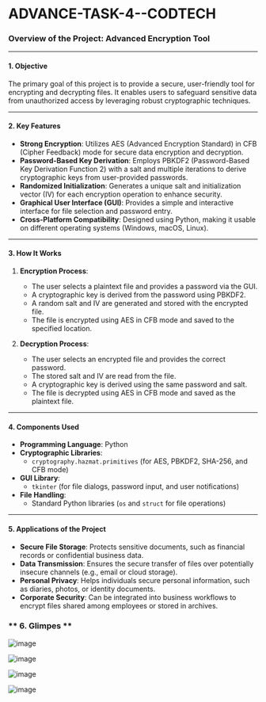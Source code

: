 # ADVANCE-TASK-4--CODTECH

### **Overview of the Project: Advanced Encryption Tool**

---

#### **1. Objective**
The primary goal of this project is to provide a secure, user-friendly tool for encrypting and decrypting files. It enables users to safeguard sensitive data from unauthorized access by leveraging robust cryptographic techniques.

---

#### **2. Key Features**
- **Strong Encryption**: Utilizes AES (Advanced Encryption Standard) in CFB (Cipher Feedback) mode for secure data encryption and decryption.
- **Password-Based Key Derivation**: Employs PBKDF2 (Password-Based Key Derivation Function 2) with a salt and multiple iterations to derive cryptographic keys from user-provided passwords.
- **Randomized Initialization**: Generates a unique salt and initialization vector (IV) for each encryption operation to enhance security.
- **Graphical User Interface (GUI)**: Provides a simple and interactive interface for file selection and password entry.
- **Cross-Platform Compatibility**: Designed using Python, making it usable on different operating systems (Windows, macOS, Linux).

---

#### **3. How It Works**
1. **Encryption Process**:
   - The user selects a plaintext file and provides a password via the GUI.
   - A cryptographic key is derived from the password using PBKDF2.
   - A random salt and IV are generated and stored with the encrypted file.
   - The file is encrypted using AES in CFB mode and saved to the specified location.

2. **Decryption Process**:
   - The user selects an encrypted file and provides the correct password.
   - The stored salt and IV are read from the file.
   - A cryptographic key is derived using the same password and salt.
   - The file is decrypted using AES in CFB mode and saved as the plaintext file.

---

#### **4. Components Used**
- **Programming Language**: Python
- **Cryptographic Libraries**:
  - `cryptography.hazmat.primitives` (for AES, PBKDF2, SHA-256, and CFB mode)
- **GUI Library**:
  - `tkinter` (for file dialogs, password input, and user notifications)
- **File Handling**:
  - Standard Python libraries (`os` and `struct` for file operations)

---

#### **5. Applications of the Project**
- **Secure File Storage**: Protects sensitive documents, such as financial records or confidential business data.
- **Data Transmission**: Ensures the secure transfer of files over potentially insecure channels (e.g., email or cloud storage).
- **Personal Privacy**: Helps individuals secure personal information, such as diaries, photos, or identity documents.
- **Corporate Security**: Can be integrated into business workflows to encrypt files shared among employees or stored in archives.


### ** 6. Glimpes **
![image](https://github.com/user-attachments/assets/a60074f1-7428-4b04-90be-ac9fa43cb269)

![image](https://github.com/user-attachments/assets/972e90b7-54d9-478c-b224-59b68e509844)

![image](https://github.com/user-attachments/assets/68df702a-2e2a-4216-8ddf-486d376faadd)

![image](https://github.com/user-attachments/assets/18132890-b563-4b20-8964-2cc4da0c2baf)




